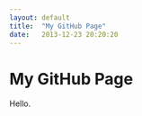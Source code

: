 ```yaml
---
layout: default
title:  "My GitHub Page"
date:   2013-12-23 20:20:20
---
```


# My GitHub Page

Hello.
